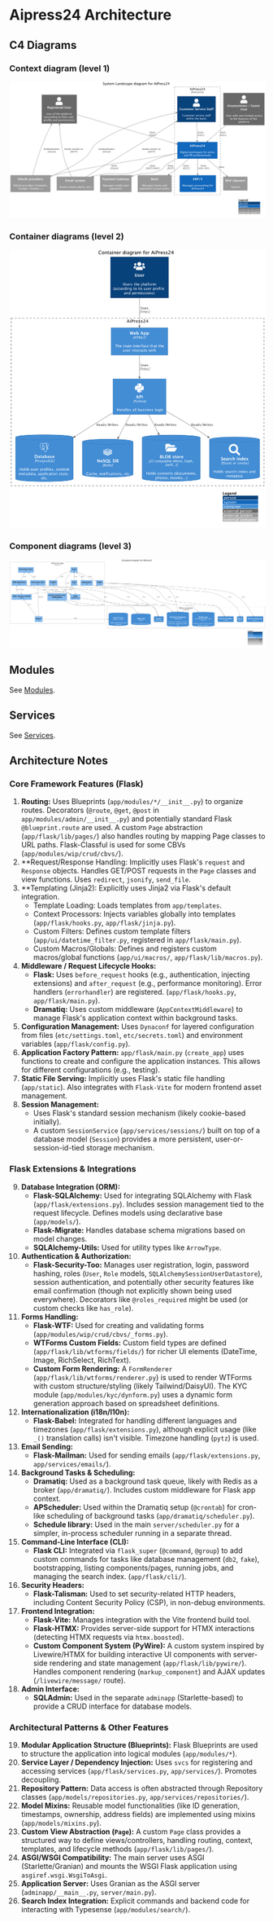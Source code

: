 # Aipress24 Architecture

## C4 Diagrams

### Context diagram (level 1)

![Level 1](diagrams/c4/level1.png)

### Container diagrams (level 2)

![Level 2](diagrams/c4/level2.png)

### Component diagrams (level 3)

![Level 3](diagrams/c4/level3.png)

## Modules

See [Modules](./modules/).

## Services

See [Services](./services/).

## Architecture Notes

### Core Framework Features (Flask)

1.  **Routing:** Uses Blueprints (`app/modules/*/__init__.py`) to organize routes. Decorators (`@route`, `@get`, `@post` in `app/modules/admin/__init__.py`) and potentially standard Flask `@blueprint.route` are used. A custom `Page` abstraction (`app/flask/lib/pages/`) also handles routing by mapping Page classes to URL paths. Flask-Classful is used for some CBVs (`app/modules/wip/crud/cbvs/`).
2.  **Request/Response Handling: Implicitly uses Flask's `request` and `Response` objects. Handles GET/POST requests in the `Page` classes and view functions. Uses `redirect`, `jsonify`, `send_file`.
3.  **Templating (Jinja2): Explicitly uses Jinja2 via Flask's default integration.
    *   Template Loading: Loads templates from `app/templates`.
    *   Context Processors: Injects variables globally into templates (`app/flask/hooks.py`, `app/flask/jinja.py`).
    *   Custom Filters: Defines custom template filters (`app/ui/datetime_filter.py`, registered in `app/flask/main.py`).
    *   Custom Macros/Globals: Defines and registers custom macros/global functions (`app/ui/macros/`, `app/flask/lib/macros.py`).
4.  **Middleware / Request Lifecycle Hooks:**
    *   **Flask:** Uses `before_request` hooks (e.g., authentication, injecting extensions) and `after_request` (e.g., performance monitoring). Error handlers (`errorhandler`) are registered. (`app/flask/hooks.py`, `app/flask/main.py`).
    *   **Dramatiq:** Uses custom middleware (`AppContextMiddleware`) to manage Flask's application context within background tasks.
5.  **Configuration Management:** Uses `Dynaconf` for layered configuration from files (`etc/settings.toml`, `etc/secrets.toml`) and environment variables (`app/flask/config.py`).
6.  **Application Factory Pattern:** `app/flask/main.py` (`create_app`) uses functions to create and configure the application instances. This allows for different configurations (e.g., testing).
7.  **Static File Serving:** Implicitly uses Flask's static file handling (`app/static`). Also integrates with `Flask-Vite` for modern frontend asset management.
8.  **Session Management:**
    *   Uses Flask's standard session mechanism (likely cookie-based initially).
    *   A custom `SessionService` (`app/services/sessions/`) built on top of a database model (`Session`) provides a more persistent, user-or-session-id-tied storage mechanism.

### Flask Extensions & Integrations

9.  **Database Integration (ORM):**
    *   **Flask-SQLAlchemy:** Used for integrating SQLAlchemy with Flask (`app/flask/extensions.py`). Includes session management tied to the request lifecycle. Defines models using declarative base (`app/models/`).
    *   **Flask-Migrate:** Handles database schema migrations based on model changes.
    *   **SQLAlchemy-Utils:** Used for utility types like `ArrowType`.
10. **Authentication & Authorization:**
    *   **Flask-Security-Too:** Manages user registration, login, password hashing, roles (`User`, `Role` models, `SQLAlchemySessionUserDatastore`), session authentication, and potentially other security features like email confirmation (though not explicitly shown being used everywhere). Decorators like `@roles_required` might be used (or custom checks like `has_role`).
11. **Forms Handling:**
    *   **Flask-WTF:** Used for creating and validating forms (`app/modules/wip/crud/cbvs/_forms.py`).
    *   **WTForms Custom Fields:** Custom field types are defined (`app/flask/lib/wtforms/fields/`) for richer UI elements (DateTime, Image, RichSelect, RichText).
    *   **Custom Form Rendering:** A `FormRenderer` (`app/flask/lib/wtforms/renderer.py`) is used to render WTForms with custom structure/styling (likely Tailwind/DaisyUI). The KYC module (`app/modules/kyc/dynform.py`) uses a dynamic form generation approach based on spreadsheet definitions.
12. **Internationalization (i18n/l10n):**
    *   **Flask-Babel:** Integrated for handling different languages and timezones (`app/flask/extensions.py`), although explicit usage (like `_()` translation calls) isn't visible. Timezone handling (`pytz`) is used.
13. **Email Sending:**
    *   **Flask-Mailman:** Used for sending emails (`app/flask/extensions.py`, `app/services/emails/`).
14. **Background Tasks & Scheduling:**
    *   **Dramatiq:** Used as a background task queue, likely with Redis as a broker (`app/dramatiq/`). Includes custom middleware for Flask app context.
    *   **APScheduler:** Used within the Dramatiq setup (`@crontab`) for cron-like scheduling of background tasks (`app/dramatiq/scheduler.py`).
    *   **Schedule library:** Used in the main `server/scheduler.py` for a simpler, in-process scheduler running in a separate thread.
15. **Command-Line Interface (CLI):**
    *   **Flask CLI:** Integrated via `flask_super` (`@command`, `@group`) to add custom commands for tasks like database management (`db2`, `fake`), bootstrapping, listing components/pages, running jobs, and managing the search index. (`app/flask/cli/`).
16. **Security Headers:**
    *   **Flask-Talisman:** Used to set security-related HTTP headers, including Content Security Policy (CSP), in non-debug environments.
17. **Frontend Integration:**
    *   **Flask-Vite:** Manages integration with the Vite frontend build tool.
    *   **Flask-HTMX:** Provides server-side support for HTMX interactions (detecting HTMX requests via `htmx.boosted`).
    *   **Custom Component System (PyWire):** A custom system inspired by Livewire/HTMX for building interactive UI components with server-side rendering and state management (`app/flask/lib/pywire/`). Handles component rendering (`markup_component`) and AJAX updates (`/livewire/message/` route).
18. **Admin Interface:**
    *   **SQLAdmin:** Used in the separate `adminapp` (Starlette-based) to provide a CRUD interface for database models.

### Architectural Patterns & Other Features

19. **Modular Application Structure (Blueprints):** Flask Blueprints are used to structure the application into logical modules (`app/modules/*`).
20. **Service Layer / Dependency Injection:** Uses `svcs` for registering and accessing services (`app/flask/services.py`, `app/services/`). Promotes decoupling.
21. **Repository Pattern:** Data access is often abstracted through Repository classes (`app/models/repositories.py`, `app/services/repositories/`).
22. **Model Mixins:** Reusable model functionalities (like ID generation, timestamps, ownership, address fields) are implemented using mixins (`app/models/mixins.py`).
23. **Custom View Abstraction (`Page`):** A custom `Page` class provides a structured way to define views/controllers, handling routing, context, templates, and lifecycle methods (`app/flask/lib/pages/`).
24. **ASGI/WSGI Compatibility:** The main server uses ASGI (Starlette/Granian) and mounts the WSGI Flask application using `asgiref.wsgi.WsgiToAsgi`.
25. **Application Server:** Uses Granian as the ASGI server (`adminapp/__main__.py`, `server/main.py`).
26. **Search Index Integration:** Explicit commands and backend code for interacting with Typesense (`app/modules/search/`).
